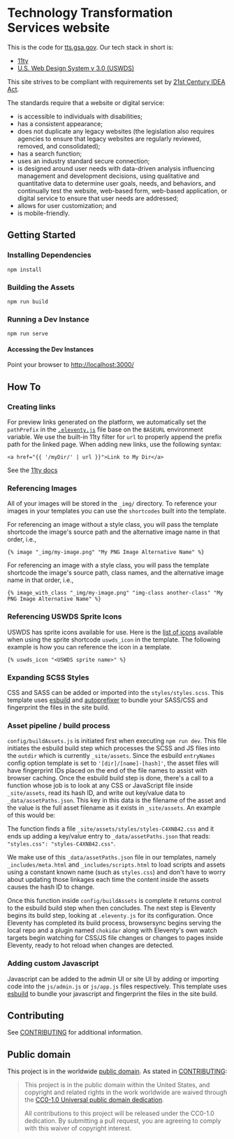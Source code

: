 # Technology Transformation Services website

This is the code for [tts.gsa.gov](https://tts.gsa.gov/).
Our tech stack in short is:

- [11ty](https://www.11ty.dev/)
- [U.S. Web Design System v 3.0 (USWDS)](https://designsystem.digital.gov/)

This site strives to be compliant with requirements set by
[21st Century IDEA Act](https://www.meritalk.com/articles/senate-passes-idea-act/).

The standards require that a website or digital service:

- is accessible to individuals with disabilities;
- has a consistent appearance;
- does not duplicate any legacy websites (the legislation also requires
  agencies to ensure that legacy websites are regularly reviewed, removed,
  and consolidated);
- has a search function;
- uses an industry standard secure connection;
- is designed around user needs with data-driven analysis influencing
  management and development decisions, using qualitative and quantitative
  data to determine user goals, needs, and behaviors, and continually
  test the website, web-based form, web-based application, or digital
  service to ensure that user needs are addressed;
- allows for user customization; and
- is mobile-friendly.

## Getting Started

### Installing Dependencies

`npm install`

### Building the Assets

`npm run build`

### Running a Dev Instance

`npm run serve`

#### Accessing the Dev Instances

Point your browser to [http://localhost:3000/](http://localhost:3000/)

## How To

### Creating links

For preview links generated on the platform, we automatically set the
`pathPrefix` in the [`.eleventy.js`](./.eleventy.js) file base on the
`BASEURL` environment variable. We use the built-in 11ty filter for
`url` to properly append the prefix path for the linked page.
When adding new links, use the following syntax:

```liquid
<a href="{{ '/myDir/' | url }}">Link to My Dir</a>
```

See the [11ty docs](https://www.11ty.dev/docs/filters/url/)

### Referencing Images

All of your images will be stored in the `_img/` directory. To reference your
images in your templates you can use the `shortcodes` built into the template.

For referencing an image without a style class, you will pass the template
shortcode the image's source path and the alternative image name in that order, i.e.,

```NJK
{% image "_img/my-image.png" "My PNG Image Alternative Name" %}
```

For referencing an image with a style class, you will pass the template
shortcode the image's source path, class names, and the alternative image name in
that order, i.e.,

```NJK
{% image_with_class "_img/my-image.png" "img-class another-class" "My PNG Image Alternative Name" %}
```

### Referencing USWDS Sprite Icons

USWDS has sprite icons available for use. Here is the
[list of icons](https://designsystem.digital.gov/components/icon/)
available when using the sprite shortcode `uswds_icon` in the template.
The following example is how you can reference the icon in a template.

```NJK
{% uswds_icon "<USWDS sprite name>" %}
```

### Expanding SCSS Styles

CSS and SASS can be added or imported into the `styles/styles.scss`.
This template uses [esbuild](https://esbuild.github.io/) and
[autoprefixer](https://github.com/postcss/autoprefixer) to bundle
your SASS/CSS and fingerprint the files in the site build.

### Asset pipeline / build process

`config/buildAssets.js` is initiated first when executing `npm run dev`.
This file initiates the esbuild build step which processes the SCSS and
JS files into the `outdir` which is currently `_site/assets`. Since
the esbuild `entryNames` config option template is set to
`'[dir]/[name]-[hash]'`, the asset files will have fingerprint IDs placed
on the end of the file names to assist with browser caching. Once the
esbuild build step is done, there's a call to a function whose job is
to look at any CSS or JavaScript file inside `_site/assets`, read its
hash ID, and write out key/value data to `_data/assetPaths.json`.
This key in this data is the filename of the asset and the value is the
full asset filename as it exists in `_site/assets`. An example of this would
be:

The function finds a file `_site/assets/styles/styles-C4XNB42.css`
and it ends up adding a key/value entry to `_data/assetPaths.json`
that reads: `"styles.css": "styles-C4XNB42.css"`.

We make use of this `_data/assetPaths.json` file in our templates,
namely `_includes/meta.html` and `_includes/scripts.html` to load
scripts and assets using a constant known name (such as `styles.css`)
and don't have to worry about updating those linkages each time the
content inside the assets causes the hash ID to change.

Once this function inside `config/buildAssets` is complete it returns
control to the esbuild build step when then concludes. The next step
is Eleventy begins its build step, looking at `.eleventy.js` for its
configuration. Once Eleventy has completed its build process, browsersync
begins serving the local repo and a plugin named `chokidar` along with
Eleventy's own watch targets begin watching for CSS/JS file changes or
changes to pages inside Eleventy, ready to hot reload when changes are
detected.

### Adding custom Javascript

Javascript can be added to the admin UI or site UI by adding or importing
code into the `js/admin.js` or `js/app.js` files respectively. This
template uses [esbuild](https://esbuild.github.io/) to bundle your
javascript and fingerprint the files in the site build.

## Contributing

See [CONTRIBUTING](CONTRIBUTING.md) for additional information.

## Public domain

This project is in the worldwide [public domain](LICENSE.md).
As stated in [CONTRIBUTING](CONTRIBUTING.md):

> This project is in the public domain within the United States,
> and copyright and related rights in the work worldwide are waived
> through the
> [CC0-1.0 Universal public domain dedication](https://creativecommons.org/publicdomain/zero/1.0/).
>
> All contributions to this project will be released under the
> CC0-1.0 dedication. By submitting a pull request, you are
> agreeing to comply with this waiver of copyright interest.
